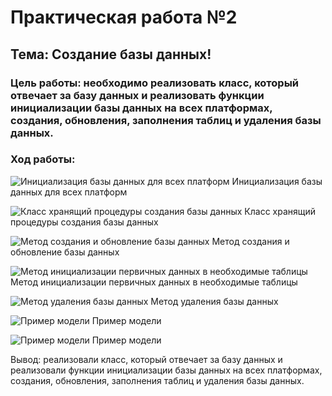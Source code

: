 # Практическая работа №2

## Тема: Создание базы данных!


### Цель работы: необходимо реализовать класс, который отвечает за базу данных и реализовать функции инициализации базы данных на всех платформах, создания, обновления, заполнения таблиц и удаления базы данных.  

### Ход работы:

![Инициализация базы данных для всех платформ](https://user-images.githubusercontent.com/114491231/203909575-c01617a5-dbef-4696-825a-7f83f02f0601.png)
Инициализация базы данных для всех платформ

![Класс хранящий процедуры создания базы данных](https://user-images.githubusercontent.com/114491231/203909662-dd4fe1b3-6d7e-4664-a5cd-ec07d96697b7.png)
Класс хранящий процедуры создания базы данных

![Метод создания и обновление базы данных](https://user-images.githubusercontent.com/114491231/203909740-981642ed-f438-41e3-a56a-0f29d620cd92.png)
Метод создания и обновление базы данных

![Метод инициализации первичных данных в необходимые таблицы](https://user-images.githubusercontent.com/114491231/203909817-524d8b6f-65c7-4651-97dc-21904db789be.png)
Метод инициализации первичных данных в необходимые таблицы

![Метод удаления базы данных](https://user-images.githubusercontent.com/114491231/203909912-fc127c3b-31fd-47c8-af07-c3b4b1a0047e.png)
Метод удаления базы данных

![Пример модели](https://user-images.githubusercontent.com/114491231/203909980-5d808785-0ef4-4d0d-9e31-03e7c44df907.png)
Пример модели

![Пример модели](https://user-images.githubusercontent.com/114491231/203910081-5ef4ff85-71b5-4604-821b-c84cbe6e7b9a.png)
Пример модели


Вывод: реализовали класс, который отвечает за базу данных и реализовали функции инициализации базы данных на всех платформах, создания, обновления, заполнения таблиц и удаления базы данных. 

